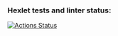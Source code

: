 ### Hexlet tests and linter status:
[![Actions Status](https://github.com/Viklm/frontend-project-lvl4/workflows/hexlet-check/badge.svg)](https://github.com/Viklm/frontend-project-lvl4/actions)
